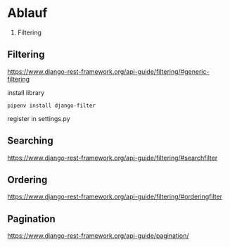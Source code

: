 # Ablauf

1. Filtering


## Filtering

https://www.django-rest-framework.org/api-guide/filtering/#generic-filtering

install library

```
pipenv install django-filter
```

register in settings.py


## Searching

https://www.django-rest-framework.org/api-guide/filtering/#searchfilter

## Ordering

https://www.django-rest-framework.org/api-guide/filtering/#orderingfilter

## Pagination

https://www.django-rest-framework.org/api-guide/pagination/